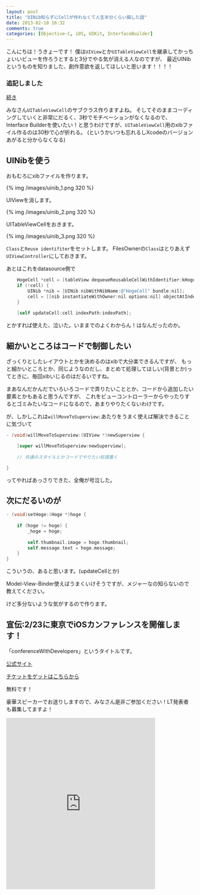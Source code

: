 ```yaml
---
layout: post
title: "UINib知らずにCellが作れなくて人生半分くらい損した話"
date: 2013-02-10 16:32
comments: true
categories: [Objective-C, iOS, UIKit, InterfaceBuilder]
---
```


こんにちは！うきょーです！
僕は`UIView`とか`UITableViewCell`を継承してかっちょいいビューを作ろうとすると3分でやる気が消える人なのですが、
最近UINibというものを知りました、創作意欲を返してほしいと思います！！！！

### 追記しました
[続き](http://yaakaito.github.com/blog/2013/02/11/register-nib/)


みなさん`UITableViewCell`のサブクラス作りますよね。
そしてそのままコーディングしていくと非常にだるく、3秒でモチベーションがなくなるので、
Interface Builderを使いたい！と思うわけですが、`UITableViewCell`用のxibファイル作るのは30秒で心が折れる。
(というかいつも忘れるしXcodeのバージョンあがると分からなくなる)

## UINibを使う

おもむろにxibファイルを作ります。

{% img /images/uinib_1.png 320 %}

UIViewを消します。

{% img /images/uinib_2.png 320 %}

UITableViewCellをおきます。

{% img /images/uinib_3.png 320 %}

`Class`と`Reuse identifiter`をセットします。
FilesOwnerの`Class`はとりあえず`UIViewController`にしておきます。

あとはこれをdatasource側で

```objective-c
    HogeCell *cell = [tableView dequeueReusableCellWithIdentifier:kHogeCellReuseIdentifier];
    if (!cell) {
        UINib *nib = [UINib nibWithNibName:@"HogeCell" bundle:nil];
        cell = [[nib instantiateWithOwner:nil options:nil] objectAtIndex:0];
    }
    
    [self updateCell:cell indexPath:indexPath];
```

とかすれば使えた、泣いた。いままでのよくわからん！はなんだったのか。

## 細かいところはコードで制御したい

ざっくりとしたレイアウトとかを決めるのはxibで大分楽できるんですが、
もっと細かいところとか、同じようなのだし、まとめて処理してほしい(背景とか)ってときに、毎回xibいじるのはだるいですね。

まあなんだかんだでいろいろコードで弄りたいこととか、コードから追加したい要素とかもあると思うんですが、
これをビューコントローラーからやったりするとゴミみたいなコードになるので、あまりやりたくないわけです。

が、しかしこれは`willMoveToSuperview:`あたりをうまく使えば解決できることに気づいて

```objective-c
- (void)willMoveToSuperview:(UIView *)newSuperview {

	[super willMoveToSuperview:newSuperview];
    
	// 共通のスタイルとかコードでやりたい処理書く

}
```

ってやればあっさりできた、全俺が号泣した。

## 次にだるいのが

```objective-c
- (void)setHoge:(Hoge *)hoge {
    
    if (hoge != hoge) {
        _hoge = hoge;
        
        self.thumbnail.image = hoge.thumbnail;
        self.message.text = hoge.message;
    }
}
```

こういうの、あると思います。(updateCellとか)

Model-View-Binder使えばうまくいけそうですが、メジャーなの知らないので教えてください。

けど多分ないような気がするので作ります。




## 宣伝:2/23に東京でiOSカンファレンスを開催します！

「conferenceWithDevelopers」というタイトルです。


[公式サイト](http://conference-with-developers.info/)

[チケットをゲットはこちらから](http://peatix.com/event/9727)

無料です！

豪華スピーカーでお送りしますので、みなさん是非ご参加ください！LT発表者も募集してますよ！

<iframe frameborder="0" width="400" height="460" src="http://peatix.com/event/9727/share/widget?z=1&c=dark&t=1&a=1"></iframe>
